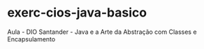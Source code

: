 # exerc-cios-java-basico
Aula - DIO Santander - Java e a Arte da Abstração com Classes e Encapsulamento
